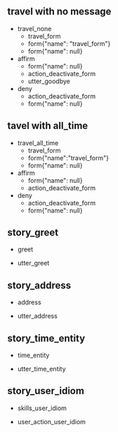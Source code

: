 ## travel with no message
* travel_none
  - travel_form
  - form{"name": "travel_form"}
  - form{"name": null}
* affirm
  - form{"name": null}
  - action_deactivate_form
  - utter_goodbye
* deny
  - action_deactivate_form  
  - form{"name": null}
## tavel with all_time
* travel_all_time
  - travel_form
  - form{"name":"travel_form"}
  - form{"name": null}
* affirm
  - form{"name": null}
  - action_deactivate_form
* deny
  - action_deactivate_form  
  - form{"name": null}


## story_greet
* greet
 - utter_greet
 
## story_address
* address
 - utter_address 
 
## story_time_entity
* time_entity
 - utter_time_entity

## story_user_idiom
* skills_user_idiom
 - user_action_user_idiom